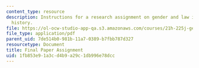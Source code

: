 ```yaml
---
content_type: resource
description: Instructions for a research assignment on gender and law in United States
  history.
file: https://ol-ocw-studio-app-qa.s3.amazonaws.com/courses/21h-225j-gender-and-the-law-in-u-s-history-spring-2004/1fb853e91a3cd4b9a29c1db996e78dcc_MIT21H_225JS04_final_paper4.pdf
file_type: application/pdf
parent_uid: 7de514b0-981b-11a7-0389-b7fbb787d327
resourcetype: Document
title: Final Paper Assignment
uid: 1fb853e9-1a3c-d4b9-a29c-1db996e78dcc
---
```

